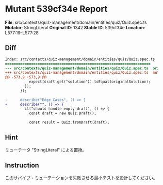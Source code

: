# Mutant 539cf34e Report

**File**: src/contexts/quiz-management/domain/entities/quiz/Quiz.spec.ts
**Mutator**: StringLiteral
**Original ID**: 1342
**Stable ID**: 539cf34e
**Location**: L577:16–L577:28

## Diff

```diff
Index: src/contexts/quiz-management/domain/entities/quiz/Quiz.spec.ts
===================================================================
--- src/contexts/quiz-management/domain/entities/quiz/Quiz.spec.ts	original
+++ src/contexts/quiz-management/domain/entities/quiz/Quiz.spec.ts	mutated #1342
@@ -573,9 +573,9 @@
           expect(draft.get("solution")).toEqual(originalSolution);
         });
       });
 
-      describe("Edge Cases", () => {
+      describe("", () => {
         it("should handle empty draft", () => {
           const draft = new Quiz.Draft();
 
           const result = Quiz.fromDraft(draft);
```

## Hint

ミューテータ "StringLiteral" による置換。

## Instruction

このサバイブ・ミューテーションを失敗させる最小テストを設計してください。
